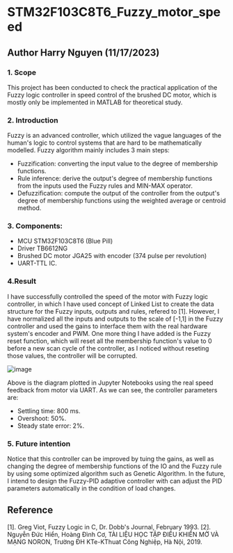 # STM32F103C8T6_Fuzzy_motor_speed
## Author Harry Nguyen (11/17/2023)

### 1. Scope 

This project has been conducted to check the practical application of the Fuzzy logic controller in speed control of the brushed DC motor, which is mostly only be implemented in MATLAB for theoretical study.

### 2. Introduction

Fuzzy is an advanced controller, which utilized the vague languages of the human's logic  to control systems that are hard to be mathematically modelled. Fuzzy algorithm mainly includes 3 main steps:

- Fuzzification: converting the input value to the degree of membership functions.
- Rule inference: derive the output's degree of membership functions from the inputs used the Fuzzy rules and MIN-MAX operator.
- Defuzzification: compute the output of the controller from the output's degree of membership functions using the weighted average or centroid method.

### 3. Components:

- MCU STM32F103C8T6 (Blue Pill)
- Driver TB6612NG
- Brushed DC motor JGA25 with encoder (374 pulse per revolution)
- UART-TTL IC.

### 4.Result

I have successfully controlled the speed of the motor with Fuzzy logic controller, in which I have used concept of Linked List to create the data structure for the Fuzzy inputs, outputs and rules, refered to [1]. However, I have normalized all the inputs and outputs to the scale of [-1,1] in the Fuzzy controller and used the gains to interface them with the real hardware system's encoder and PWM. One more thing I have added is the Fuzzy reset function, which will reset all the membership function's value to 0 before a new scan cycle of the controller, as I noticed without reseting those values, the controller will be corrupted.

![image](https://github.com/HarryNguyen2023/STM32F103C8T6_Fuzzy_motor_speed/assets/136590151/25f3b36b-c3fa-4460-9bc3-11b462aa33c1)

Above is the diagram plotted in Jupyter Notebooks using the real speed feedback from motor via UART. As we can see, the controller parameters are:

- Settling time: 800 ms.
- Overshoot: 50%.
- Steady state error: 2%.

### 5. Future intention

Notice that this controller can be improved by tuing the gains, as well as changing the degree of membership functions of the IO and the Fuzzy rule by using some optimized algorithm such as Genetic Algorithm. In the future, I intend to design the Fuzzy-PID adaptive controller with can adjust the PID parameters automatically in the condition of load changes.

## Reference

[1]. Greg Viot, Fuzzy Logic in C, Dr. Dobb's Journal, February 1993.
[2]. Nguyễn Đức Hiển, Hoàng Đình Cơ, TÀI LIỆU HỌC TẬP ĐIỀU KHIỂN MỜ VÀ MẠNG NORON, Trường ĐH KTe-KThuat Công Nghiệp, Hà Nội, 2019.


